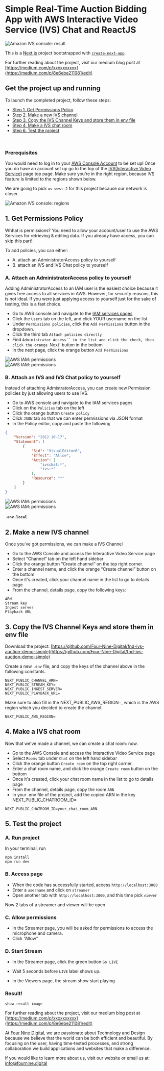 # Simple Real-Time Auction Bidding App with AWS Interactive Video Service (IVS) Chat and ReactJS

<img src="public/readme/auction-demo.png" alt="Amazon IVS console: result" /><br />

This is a [Next.js](https://nextjs.org/) project bootstrapped with [`create-next-app`](https://github.com/vercel/next.js/tree/canary/packages/create-next-app).

For further reading about the project, visit our medium blog post at
[https://medium.com/p/xxxxxxxxxx](https://medium.com/p/8e6ebe211081/edit)


##  Get the project up and running

To launch the completed project, follow these steps:

- [Step 1. Get Permissions Policy](#1-get-permissions-policy)
- [Step 2. Make a new IVS channel](2-make-a-new-ivs-channel)
- [Step 3. Copy the IVS Channel Keys and store them in env file](#3-copy-the-ivs-channel-keys-and-store-them-in-env-file)
- [Step 4. Make a IVS chat room](#4-make-a-ivs-chat-room)
- [Step 6. Test the project](#5-test-the-project)

<br />

### Prerequisites

You would need to log in to your [AWS Console Account](https://aws.amazon.com/console/) to be set up!
Once you do have an account set up go to the top of the [IVS(Interactive Video Service)](console.aws.amazon.com/ivs/) page top page.
Make sure you’re in the right region, because IVS feature is limited to the regions shown below.

We are going to pick `us-west-2` for this project because our network is closer.

<img src="public/readme/regions.png" alt="Amazon IVS console: regions" /><br />


## 1. Get Permissions Policy

Whhat is permissions?
You need to allow your account/user to use the AWS Services for retrieving & editing data. If you already have access, you can skip this part!

To add policies, you can either: 

- A. attach an AdministratorAccess policy to yourself
- B. attach an IVS and IVS Chat policy to yourself


### A. Attach an AdministratorAccess policy to yourself

Adding AdministratorAccess to an IAM user is the easiest choice because it gives free access to all services in AWS. However, for security reasons, this is not ideal. 
If you were just applying access to yourself just for the sake of testing, this is a fast choice.

- Go to AWS console and navigate to the [IAM services pages](console.aws.amazon.com/iam)
- Click the `Users` tab on the left, and click YOUR username on the list
- Under `Permissions policies`, click the `Add Permissions` button in the dropdown.
- Click the third tab `Attach policies directly`
- Find `Administrator Access`` in the list and click the check, then click the orange `Next` button in the bottom
- In the next page, click the orange button `Add Permissions`

<img src="public/readme/policyA-1.png" alt="AWS IAM: permissions" /><br />
<img src="public/readme/policyA-2.png" alt="AWS IAM: permissions" /><br />

### B. Attach an IVS and IVS Chat policy to yourself

Instead of attaching AdmistratorAccess, you can create new Permission policies by just allowing users to use IVS.

- Go to AWS console and navigate to the IAM services pages
- Click on the `Policies` tab on the left
- Click the orange button `Create policy`
- Click `JSON` tab so that we can enter permissions via JSON format
- In the Policy editor, copy and paste the following


```test.json
{
	"Version": "2012-10-17",
	"Statement": [
		{
			"Sid": "VisualEditor0",
			"Effect": "Allow",
			"Action": [
				"ivschat:*",
				"ivs:*"
			],
			"Resource": "*"
		}
	]
}

```

<img src="public/readme/policyB-1.png" alt="AWS IAM: permissions" /><br />
<img src="public/readme/policyB-2.png" alt="AWS IAM: permissions" /><br />

#### **`.env.local`**



## 2. Make a new IVS channel 

Once you’ve got permissions, we can make a IVS Channel

- Go to the AWS Console and access the Interactive Video Service page
- Select “Channel” tab on the left hand sidebar
- Click the orange button “Create channel” on the top right corner.
- Enter a channel name, and click the orange “Create channel” button on the bottom
- Once it's created, click your channel name in the list to go to details page
- From the channel, details page, copy the following keys:

```
ARN
Stream key
Ingest server
Playback URL
```

## 3. Copy the IVS Channel Keys and store them in env file

Download the project:
[https://github.com/Four-Nine-Digital/fnd-ivs-auction-demo-simple](https://github.com/Four-Nine-Digital/fnd-ivs-auction-demo-simple)

Create a new `.env` file, and copy the keys of the channel above in the following constants.

```.env
NEXT_PUBLIC_CHANNEL_ARN=
NEXT_PUBLIC_STREAM_KEY=
NEXT_PUBLIC_INGEST_SERVER=
NEXT_PUBLIC_PLAYBACK_URL=
```

Make sure to also fill in the NEXT_PUBLIC_AWS_REGION=, which is the AWS region which you decided to create the channel.

```.env
NEXT_PUBLIC_AWS_REGION=
```

## 4. Make a IVS chat room

Now that we’ve made a channel, we can create a chat room: now.

- Go to the AWS Console and access the Interactive Video Service page
- Select `Rooms` tab under `Chat` on the left hand sidebar
- Click the orange button `Create room` on the top right corner.
- Enter a chat room name, and click the orange `Create room` button on the bottom
- Once it's created, click your chat room name in the list to go to details page
- From the channel, details page, copy the room `ARN`
- In your .env file of the project, add the copied ARN in the key  NEXT_PUBLIC_CHATROOM_ID=

```.env
NEXT_PUBLIC_CHATROOM_ID=your_chat_room_ARN
```

## 5. Test the project


### A. Run project

In your terminal, run

```
npm install
npm run dev
```

### B. Access page

- When the code has successfully started, access `http://localhost:3000`
- Enter a `username` and click on `streamer`
- Open another tab with `http://localhost:3000`, and this time pick `viewer`

Now 2 tabs of a streamer and viewer will be open

### C. Allow permissions

- In the Streamer page, you will be asked for permissions to access the microphone and camera.
- Click “Allow”


### D. Start Stream

- In the Streamer page, click the green button `Go LIVE`
- Wait 5 seconds before `LIVE` label shows up.

- In the Viewers page, the stream show start playing


### Result!

`show result image`

For further reading about the project, visit our medium blog post at
[https://medium.com/p/xxxxxxxxxx](https://medium.com/p/8e6ebe211081/edit)


At [Four Nine Digital](https://fournine.digital/), we are passionate about Technology and Design because we believe that the world can be both efficient and beautiful. By focusing on the user, having time-tested processes, and strong collaboration we build applications and websites that make a difference.

If you would like to learn more about us, visit our website or email us at: [info@fournine.digital](info@fournine.digital)